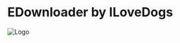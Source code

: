 
# EDownloader by ILoveDogs



![Logo](https://cdn.discordapp.com/attachments/1200695571988619284/1393268729919443025/banner.png?ex=68728e1e&is=68713c9e&hm=96f7c3e5547862594dd8ecb9c346511ffca80134858cdcd6ea79be70e8e5e797&)
